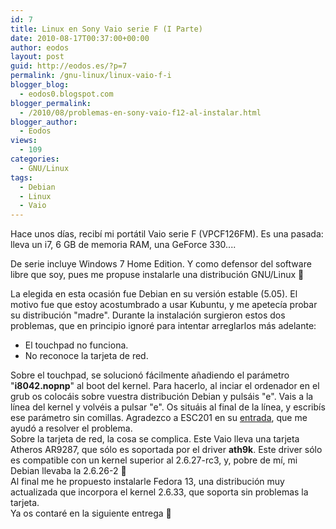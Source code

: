 ```yaml
---
id: 7
title: Linux en Sony Vaio serie F (I Parte)
date: 2010-08-17T00:37:00+00:00
author: eodos
layout: post
guid: http://eodos.es/?p=7
permalink: /gnu-linux/linux-vaio-f-i
blogger_blog:
  - eodos0.blogspot.com
blogger_permalink:
  - /2010/08/problemas-en-sony-vaio-f12-al-instalar.html
blogger_author:
  - Eodos
views:
  - 109
categories:
  - GNU/Linux
tags:
  - Debian
  - Linux
  - Vaio
---
```

Hace unos días, recibí mi portátil Vaio serie F (VPCF126FM). Es una pasada: lleva un i7, 6 GB de memoria RAM, una GeForce 330....

De serie incluye Windows 7 Home Edition. Y como defensor del software libre que soy, pues me propuse instalarle una distribución GNU/Linux 🙂

La elegida en esta ocasión fue Debian en su versión estable (5.05). El motivo fue que estoy&nbsp;acostumbrado&nbsp;a usar Kubuntu, y me apetecía probar su distribución "madre". Durante la instalación surgieron estos dos problemas, que en principio ignoré para intentar arreglarlos más adelante:

  * El touchpad no funciona.
  * No reconoce la tarjeta de red.

<div>
  Sobre el touchpad, se solucionó fácilmente añadiendo el parámetro "<b>i8042.nopnp</b>" al boot del kernel. Para hacerlo, al inciar el ordenador en el grub os colocáis sobre vuestra distribución Debian y pulsáis "e". Vais a la línea del kernel y&nbsp;volvéis&nbsp;a pulsar "e". Os situáis al final de la línea, y escribís ese parámetro sin comillas. Agradezco a ESC201 en su <a href="http://code.google.com/p/vaio-f11-linux/issues/detail?id=1#c21">entrada</a>, que me ayudó a resolver el problema.
</div>

<div>
</div>

<div>
  Sobre la tarjeta de red, la cosa se complica. Este Vaio lleva una tarjeta Atheros AR9287, que sólo es soportada por el driver <b>ath9k</b>. Este driver sólo es compatible con un kernel superior al 2.6.27-rc3, y, pobre de mí, mi Debian llevaba la 2.6.26-2 🙁
</div>

<div>
</div>

<div>
  Al final me he propuesto instalarle Fedora 13, una distribución muy actualizada que incorpora el kernel 2.6.33, que soporta sin problemas la tarjeta.
</div>

<div>
</div>

<div>
  Ya os contaré en la siguiente entrega 🙂
</div>

<div>
</div>

<div>
</div>